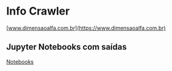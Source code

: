 # Info Crawler

[www.dimensaoalfa.com.br](https://www.dimensaoalfa.com.br)

## Jupyter Notebooks com saídas

[Notebooks](https://github.com/dimensaoalfa/info-crawler/blob/main/CrawlerDeNoticias-completo.md)
